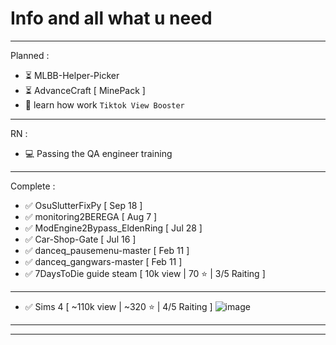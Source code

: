 # Info and all what u need


_______________________

Planned :
- ⏳ MLBB-Helper-Picker
- ⏳ AdvanceCraft [ MinePack ]
- 🏃 learn how work `Tiktok View Booster`

_________________________

RN :
- 💻 Passing the QA engineer training

_________________________

Complete :

- ✅ OsuSlutterFixPy [ Sep 18 ] 
- ✅ monitoring2BEREGA [ Aug 7 ]
- ✅ ModEngine2Bypass_EldenRing  [ Jul 28 ]
- ✅ Car-Shop-Gate [ Jul 16 ]
- ✅ danceq_pausemenu-master [ Feb 11 ]
- ✅ danceq_gangwars-master [ Feb 11 ]
- ✅ 7DaysToDie guide steam [ 10k view | 70 ⭐️ | 3/5 Raiting ]
______
- ✅ Sims 4 [ ~110k view | ~320 ⭐️ | 4/5 Raiting ] 
![image](https://github.com/user-attachments/assets/4da25471-e7ca-4609-bd0e-0f9a3a8b59f1)
_______

_________________________
